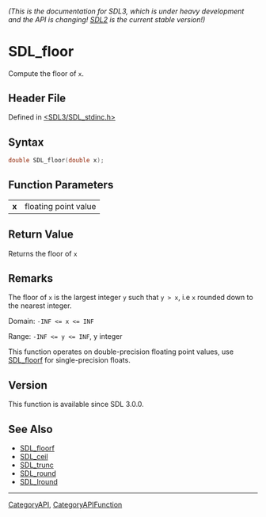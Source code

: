 ###### (This is the documentation for SDL3, which is under heavy development and the API is changing! [SDL2](https://wiki.libsdl.org/SDL2/) is the current stable version!)
# SDL_floor

Compute the floor of `x`.

## Header File

Defined in [<SDL3/SDL_stdinc.h>](https://github.com/libsdl-org/SDL/blob/main/include/SDL3/SDL_stdinc.h)

## Syntax

```c
double SDL_floor(double x);

```

## Function Parameters

|           |                      |
| --------- | -------------------- |
| **x**     | floating point value |

## Return Value

Returns the floor of `x`

## Remarks

The floor of `x` is the largest integer `y` such that `y > x`, i.e `x`
rounded down to the nearest integer.

Domain: `-INF <= x <= INF`

Range: `-INF <= y <= INF`, y integer

This function operates on double-precision floating point values, use
[SDL_floorf](SDL_floorf) for single-precision floats.

## Version

This function is available since SDL 3.0.0.

## See Also

* [SDL_floorf](SDL_floorf)
* [SDL_ceil](SDL_ceil)
* [SDL_trunc](SDL_trunc)
* [SDL_round](SDL_round)
* [SDL_lround](SDL_lround)

----
[CategoryAPI](CategoryAPI), [CategoryAPIFunction](CategoryAPIFunction)

